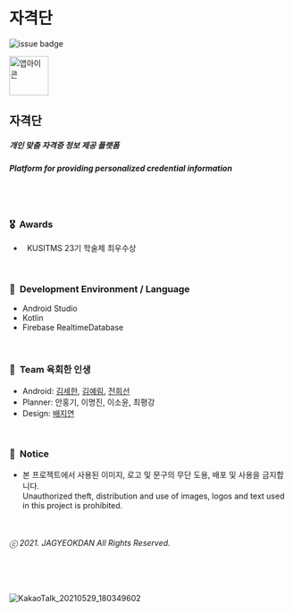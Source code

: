 # 자격단
![issue badge](https://img.shields.io/badge/platform-Android-brightgreen)

<img width="70" alt="앱아이콘" src="https://user-images.githubusercontent.com/52696359/125825636-b8959407-829f-44e8-a924-d2459518bc5d.png">  

## 자격단 
##### 개인 맞춤 자격증 정보 제공 플랫폼
##### Platform for providing personalized credential information  
<br/><br/>
### 🎖&nbsp;&nbsp;Awards
- &nbsp;&nbsp;KUSITMS 23기 학술제 최우수상
<br/>

### 🌱&nbsp;&nbsp;Development Environment / Language
- Android Studio
- Kotlin
- Firebase RealtimeDatabase
<br/>

### 👥&nbsp;&nbsp;Team 육회한 인생
- Android: [김세한](https://github.com/rlatp1409), [김예림](https://github.com/aerimforest), [전희선](https://github.com/huiseon37)
- Planner: 안홍기, 이명진, 이소윤, 최평강
- Design: [배지연](https://github.com/BZyeon)
<br/>

### 🔐&nbsp;&nbsp;Notice
- 본 프로젝트에서 사용된 이미지, 로고 및 문구의 무단 도용, 배포 및 사용을 금지합니다.  
  Unauthorized theft, distribution and use of images, logos and text used in this project is prohibited.  
<br/>

###### ⓒ 2021. JAGYEOKDAN All Rights Reserved.  
<br/><br/>
 
![KakaoTalk_20210529_180349602](https://user-images.githubusercontent.com/52696359/120111527-2d648f00-c1ad-11eb-9dc3-751f7c6797e2.jpg)
